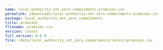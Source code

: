 ```yaml
---
name: local-authority-net-zero-commitments-promises-csv
permalink: /downloads/local-authority-net-zero-commitments-promises-csv/latest
package: local_authority_net_zero_commitments
title: promises
filename: promises.csv
version: latest
full_version: 0.6.0
file: /data/local_authority_net_zero_commitments/latest/promises.csv
---
```

